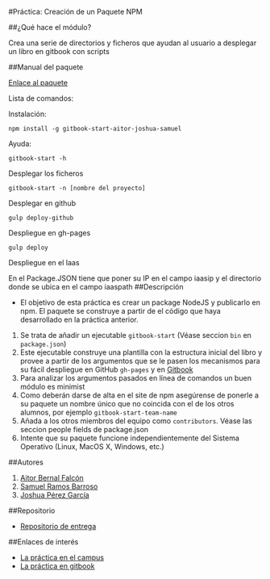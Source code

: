 #Práctica: Creación de un Paquete NPM

##¿Qué hace el módulo?

Crea una serie de directorios y ficheros que ayudan al usuario a desplegar un libro en gitbook con scripts

##Manual del paquete

[Enlace al paquete](https://www.npmjs.com/package/gitbook-start-aitor-joshua-samuel)

Lista de comandos:

Instalación:

```shell
npm install -g gitbook-start-aitor-joshua-samuel
```

Ayuda:

```shell
gitbook-start -h 
```

Desplegar los ficheros

```shell
gitbook-start -n [nombre del proyecto]
```

Desplegar en github

```shell
gulp deploy-github
```

Despliegue en gh-pages

```shell
gulp deploy
```
Despliegue en el Iaas

En el Package.JSON tiene que poner su IP en el campo iaasip y el directorio donde se ubica en el campo iaaspath
##Descripción

* El objetivo de esta práctica es crear un package NodeJS y publicarlo en npm. El paquete se construye a partir de el código que haya desarrollado en la práctica anterior.

1. Se trata de añadir un ejecutable ```gitbook-start``` (Véase seccion ```bin``` en ```package.json```)
2. Este ejecutable construye una plantilla con la estructura inicial del libro y provee a partir de los argumentos que se le pasen los mecanismos para su fácil despliegue en GitHub ```gh-pages``` y en [Gitbook](https://www.gitbook.com/)
3. Para analizar los argumentos pasados en línea de comandos un buen módulo es minimist
4. Como deberán darse de alta en el site de npm asegúrense de ponerle a su paquete un nombre único que no coincida con el de los otros alumnos, por ejemplo ```gitbook-start-team-name```
5. Añada a los otros miembros del equipo como ```contributors```. Véase las seccion people fields de package.json
6. Intente que su paquete funcione independientemente del Sistema Operativo (Linux, MacOS X, Windows, etc.)

##Autores

1. [Aitor Bernal Falcón](http://alu0100830064.github.io/)
2. [Samuel Ramos Barroso](http://losnen.github.io/)
3. [Joshua Pérez García](http://joshuape.github.io/)

##Repositorio

* [Repositorio de entrega](https://github.com/ULL-ESIT-SYTW-1617/tareas-iniciales-aitor-joshua-samuel)

##Enlaces de interés
* [La práctica en el campus](https://campusvirtual.ull.es/1617/mod/workshop/view.php?id=90206)
* [La práctica en gitbook](https://casianorodriguezleon.gitbooks.io/ull-esit-1617/content/practicas/practicanm.html)
